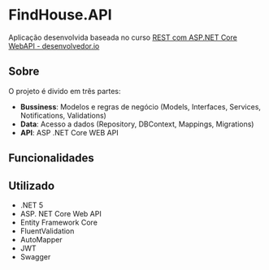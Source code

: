 # FindHouse.API

Aplicação desenvolvida baseada no curso [REST com ASP.NET Core WebAPI - desenvolvedor.io](https://desenvolvedor.io/curso-online-rest-com-asp-net-core-webapi)

## Sobre

O projeto é divido em três partes: 
- **Bussiness**: Modelos e regras de negócio (Models, Interfaces, Services, Notifications, Validations)
- **Data**: Acesso a dados (Repository, DBContext, Mappings, Migrations)
- **API**: ASP .NET Core WEB API

## Funcionalidades

## Utilizado

- .NET 5
- ASP. NET Core Web API 
- Entity Framework Core 
- FluentValidation
- AutoMapper
- JWT
- Swagger



